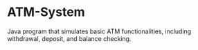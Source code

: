 # ATM-System
Java program that simulates basic ATM functionalities, including withdrawal, deposit, and balance checking. 
